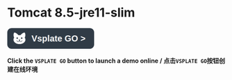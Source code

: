 # Tomcat 8.5-jre11-slim

<a href="https://www.vsplate.com/?docker-compose=https://github.com/vsplate/dcenvs/tomcat/8.5-jre11-slim"><img alt="VSPLATE GO" src="https://raw.githubusercontent.com/vsplate/images/master/vsgo_btn.png" width="200px"></a>

**Click the `VSPLATE GO` button to launch a demo online / 点击`VSPLATE GO`按钮创建在线环境**